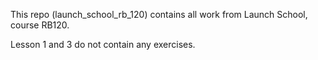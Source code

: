 This repo (launch_school_rb_120) contains all work from Launch School, course RB120.

Lesson 1 and 3 do not contain any exercises.
